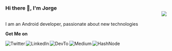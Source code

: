 ### Hi there 👋, I'm Jorge  <div align = 'right'>![](https://komarev.com/ghpvc/?username=devjorgecastro&color=red)</div>

I am an Android developer, passionate about new technologies

**Get Me on**

[<img align="left" alt="Twitter" src="https://img.shields.io/badge/Twitter-1DA1F2?style=for-the-badge&logo=twitter&logoColor=white" />][twitter]
[<img align="left" alt="LinkedIn" src="https://img.shields.io/badge/linkedin-%230077B5.svg?&style=for-the-badge&logo=linkedin&logoColor=white" />][linkedin]
[<img align="left" alt="DevTo" src="https://img.shields.io/badge/dev.to-0A0A0A?style=for-the-badge&logo=dev.to&logoColor=white" />][devto]
[<img align="left" alt="Medium" src="https://img.shields.io/badge/Medium-12100E?style=for-the-badge&logo=medium&logoColor=white" />][medium]
[<img align="left" alt="HashNode" src="https://img.shields.io/badge/Hashnode-2962FF?style=for-the-badge&logo=hashnode&logoColor=white" />][hashnode]

<!--
**devjorgecastro/devjorgecastro** is a ✨ _special_ ✨ repository because its `README.md` (this file) appears on your GitHub profile.

Here are some ideas to get you started:

- 🔭 I’m currently working on Uber
- 🌱 I’m currently learning ...
- 👯 I’m looking to collaborate on ...
- 🤔 I’m looking for help with ...
- 💬 Ask me about ...
- 📫 How to reach me: ...
- 😄 Pronouns: ...
- ⚡ Fun fact: ...
-->

[twitter]: https://twitter.com/devjcastro
[linkedin]: https://www.linkedin.com/in/dev-jorgecastro
[devto]: https://dev.to/jorgecastro
[medium]: https://devjorgecastro.medium.com/
[hashnode]: https://jorgecastro.hashnode.dev/
